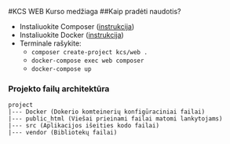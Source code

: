 #KCS WEB Kurso medžiaga
##Kaip pradėti naudotis?
* Instaliuokite Composer ([instrukcija](https://getcomposer.org/doc/00-intro.md))
* Instaliuokite Docker ([instrukcija](https://docs.docker.com/install/))
* Terminale rašykite: 
  * `composer create-project kcs/web .`
  * `docker-compose exec web composer`
  * `docker-compose up` 

### Projekto failų architektūra
```
project
|--- Docker (Dokerio komteinerių konfigūraciniai failai)
|--- public_html (Viešai prieinami failai matomi lankytojams)
|--- src (Aplikacijos išeities kodo failai)
|--- vendor (Bibliotekų failai)
```